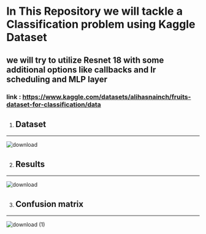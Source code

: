 # In This Repository we will tackle a Classification problem using Kaggle Dataset

## we will try to utilize Resnet 18 with some additional options like callbacks and lr scheduling and MLP layer

### link : https://www.kaggle.com/datasets/alihasnainch/fruits-dataset-for-classification/data

1. ## Dataset
----- 
![download](https://github.com/Amr-Abdellatif/Kaggle-Datasets-fruit-Classification-using-PyTorch/assets/92921252/ee378eb4-46d0-41ec-a90f-63a05b45c00c)

2. ## Results
----- 
![download](https://github.com/Amr-Abdellatif/Kaggle-Datasets-fruit-Classification-using-PyTorch/assets/92921252/a8c2159f-b32e-4482-b839-b46854aa6117)

3. ## Confusion matrix 
-----
![download (1)](https://github.com/Amr-Abdellatif/Kaggle-Datasets-fruit-Classification-using-PyTorch/assets/92921252/22ec9747-798c-4285-8963-4457c76079ea)
